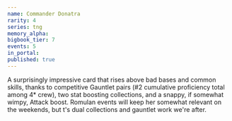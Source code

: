```yaml
---
name: Commander Donatra
rarity: 4
series: tng
memory_alpha:
bigbook_tier: 7
events: 5
in_portal:
published: true
---
```


A surprisingly impressive card that rises above bad bases and common skills, thanks to competitive Gauntlet pairs (#2 cumulative proficiency total among 4* crew), two stat boosting collections, and a snappy, if somewhat wimpy, Attack boost. Romulan events will keep her somewhat relevant on the weekends, but t's dual collections and gauntlet work we're after.
